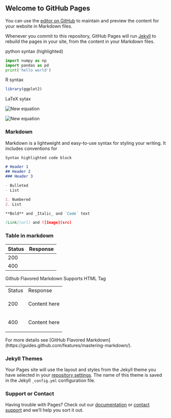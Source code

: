 ## Welcome to GitHub Pages

You can use the [editor on GitHub](https://github.com/hylee1rt/Data-410/edit/gh-pages/index.md) to maintain and preview the content for your website in Markdown files.

Whenever you commit to this repository, GitHub Pages will run [Jekyll](https://jekyllrb.com/) to rebuild the pages in your site, from the content in your Markdown files.

python syntax (highlighted)
 ```python
 import numpy as np
 import pandas as pd
 print('hello world')
 ```
 
R syntax
 ```r
 library(ggplot2)
 
 ```
 
LaTeX sytax

![New equation](https://latex.codecogs.com/gif.latex?\dpi{200}\alpha&space;+&space;\frac{2\beta}{\gamma})

![New equation](https://latex.codecogs.com/png.latex?\dpi{100}\int&space;\frac{1}{x}&space;dx&space;=&space;\ln&space;\left|&space;x&space;\right|&space;+&space;C)

### Markdown

Markdown is a lightweight and easy-to-use syntax for styling your writing. It includes conventions for

```markdown
Syntax highlighted code block

# Header 1
## Header 2
### Header 3

- Bulleted
- List

1. Numbered
2. List

**Bold** and _Italic_ and `Code` text

[Link](url) and ![Image](src)
```
### Table in markdown

| Status | Response  |
|---|---|
| 200 |  |
| 400 |   |


Github Flavored Markdown Supports HTML Tag

<table>
<tr>
<td> Status </td> <td> Response </td>
</tr>
<tr>
<td> 200 </td>
<td>

Content here

</td>
</tr>
<tr>
<td> 400 </td>
<td>

Content here


</td>
</tr>
</table>
For more details see [GitHub Flavored Markdown](https://guides.github.com/features/mastering-markdown/).

### Jekyll Themes

Your Pages site will use the layout and styles from the Jekyll theme you have selected in your [repository settings](https://github.com/hylee1rt/Data-410/settings). The name of this theme is saved in the Jekyll `_config.yml` configuration file.

### Support or Contact

Having trouble with Pages? Check out our [documentation](https://docs.github.com/categories/github-pages-basics/) or [contact support](https://support.github.com/contact) and we’ll help you sort it out.
